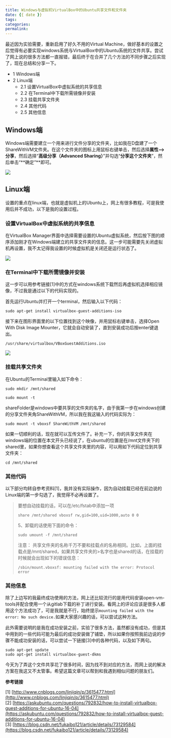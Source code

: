 ```yaml
---
title: Windows与虚拟机VirtualBox中的Ubuntu共享文件和文件夹
date: {{ date }}
tags:
categories: 
permalink:
---
```


最近因为实验需要，重新启用了好久不用的Virtual Machine，做好基本的设置之后觉得有必要实现windows系统与VirtualBox中的Ubuntu系统的文件共享。尝试了网上说的很多方法都一直报错，最后终于在合并了几个方法的不同步骤之后实现了，现在总结和分享一下。

*   1 Windows端
*   2 Linux端
    *   2.1 设置VirtualBox中虚拟系统的共享信息
    *   2.2 在Terminal中下载所需镜像并安装
    *   2.3 挂载共享文件夹
    *   2.4 其他代码
    *   2.5 其他信息
## Windows端

Windows端需要建立一个用来进行文件分享的文件夹，比如我在D盘建了一个ShareWithVM文件夹。在这个文件夹的图标上用鼠标右键单击，然后选择**属性–>分享**，然后选择“**高级分享（Advanced Sharing）**”并勾选“**分享这个文件夹**”，然后单击“**确定”**即可。

![](https://upload-images.jianshu.io/upload_images/4815334-393d331956bf5abd.png?imageMogr2/auto-orient/strip%7CimageView2/2/w/1240)

## Linux端

设置的重点在linux端，也就是虚拟机上的Ubuntu上，网上有很多教程，可是我使用后并不成功，以下是我的设置过程。

### 设置VirtualBox中虚拟系统的共享信息

在VirtualBox Manager界面中选择需要设置的Ubuntu虚拟系统，然后按下图的顺序添加刚才在Windows端建立的共享文件夹的信息。这一步可能需要先关闭虚拟机再设置，我不太记得我设置的时候虚拟机是关闭还是运行状态了。

![](https://upload-images.jianshu.io/upload_images/4815334-91eeab532782e155.png?imageMogr2/auto-orient/strip%7CimageView2/2/w/1240)

### 在Terminal中下载所需镜像并安装

这一步可以用参考链接[1]中的方式在windows系统下载然后再虚拟机选择相应镜像，不过我是通过以下的代码实现的。

首先运行Ubuntu并打开一个terminal，然后输入以下代码：

```
sudo apt-get install virtualbox-guest-additions-iso

```

接下来在图形界面里的以下位置找到这个映像，并用鼠标右键单击，选择Open With Disk Image Mounter，它就会自动安装了，直到安装成功后按enter键退出。

```
/usr/share/virtualbox/VBoxGuestAdditions.iso
```

![](https://upload-images.jianshu.io/upload_images/4815334-cd03409725533b5a.png?imageMogr2/auto-orient/strip%7CimageView2/2/w/1240)


### 挂载共享文件夹

在Ubuntu的Terminal里输入如下命令：

```
sudo mkdir /mnt/shared
```

```
sudo mount -t 
```

shareFolder是windows中要共享的文件夹的名字，由于我第一步在windows创建的分享文件夹角ShareWithVM，所以我在我这输入的代码实际为：

```
sudo mount -t vboxsf ShareWithVM /mnt/shared
```

如果一切顺利的话，现在就可以互传文件了。补充一下，你的共享文件夹在windows端的位置在本文开头已经说了，在ubuntu的位置是在/mnt文件夹下的shared里，如果你想查看这个共享文件夹里的内容，可以用如下代码定位到共享文件夹：

```
cd /mnt/shared
```

### 其他代码

以下部分均转自参考资料[1]，我并没有实际操作，因为自动挂载已经在前边说的Linux端的第一步勾选了，我觉得不必再设置了。

> 要想自动挂载的话，可以在/etc/fstab中添加一项
> ```
> share /mnt/shared vboxsf rw,gid=100,uid=1000,auto 0 0
> ```
> 
> 5、卸载的话使用下面的命令：
> ```
> sudo umount -f /mnt/shared
> ```
> 
> 注意：
> 共享文件夹的名称千万不要和挂载点的名称相同。比如，上面的挂载点是/mnt/shared，如果共享文件夹的>名字也是shared的话，在挂载的时候就会出现如下的错误信息：
>```
>/sbin/mount.vboxsf: mounting failed with the error: Protocol error
>```

### 其他信息

除了上边写的我最终成功使用的方法，网上还比较流行的是用代码安装open-vm-tools并配合使用一个从gitlab下载的补丁进行安装。看网上的评论应该是很多人都用这个方法成功了，可是我就是不行，始终提示`mounting failed with the error: No such device.`如果大家感兴趣的话，可以尝试这种方法。

此外需要说明的是我在成功安装之前，实验了很多方法，虽然都没有成功，但是其中用到的一些代码可能为最后的成功安装做了铺垫，所以如果你按照我前边说的步骤不能成功安装的话，可以尝试一下链接[3]中的各种代码，以及如下两句。

```
sudo apt-get update
sudo apt-get install virtualbox-guest-dkms 
```
今天为了弄这个文件共享花了很多时间，因为找不到对应的方法，而网上说的解决方案在我这又不太管事。希望这篇文章可以帮到和我遇到相似问题的朋友们。

**参考链接**

[1] [http://www.cnblogs.com/linjiqin/p/3615477.html](http://www.cnblogs.com/linjiqin/p/3615477.html)
[2] [https://askubuntu.com/questions/792832/how-to-install-virtualbox-guest-additions-for-ubuntu-16-04](https://askubuntu.com/questions/792832/how-to-install-virtualbox-guest-additions-for-ubuntu-16-04)
[3] [https://blog.csdn.net/fukaibo121/article/details/73129584](https://blog.csdn.net/fukaibo121/article/details/73129584)
